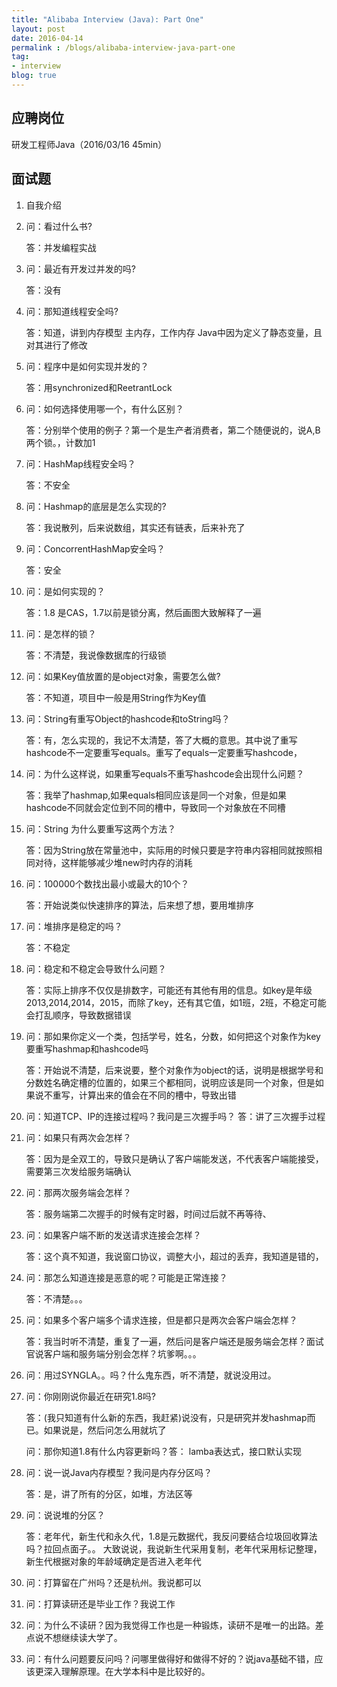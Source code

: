 ```yaml
---
title: "Alibaba Interview (Java): Part One"
layout: post
date: 2016-04-14
permalink : /blogs/alibaba-interview-java-part-one
tag:
- interview
blog: true
---
```


## 应聘岗位

研发工程师Java（2016/03/16 45min）

## 面试题

1. 自我介绍

2. 问：看过什么书?

   答：并发编程实战

3. 问：最近有开发过并发的吗? 

   答：没有
4. 问：那知道线程安全吗?

   答：知道，讲到内存模型 主内存，工作内存  Java中因为定义了静态变量，且对其进行了修改

5. 问：程序中是如何实现并发的？

   答：用synchronized和ReetrantLock

6. 问：如何选择使用哪一个，有什么区别？ 

   答：分别举个使用的例子？第一个是生产者消费者，第二个随便说的，说A,B两个锁。，计数加1

7. 问：HashMap线程安全吗？ 

   答：不安全

8. 问：Hashmap的底层是怎么实现的?

   答：我说散列，后来说数组，其实还有链表，后来补充了

9. 问：ConcorrentHashMap安全吗？

   答：安全

10. 问：是如何实现的？

    答：1.8 是CAS，1.7以前是锁分离，然后画图大致解释了一遍

11. 问：是怎样的锁？

    答：不清楚，我说像数据库的行级锁

12. 问：如果Key值放置的是object对象，需要怎么做?

    答：不知道，项目中一般是用String作为Key值

13. 问：String有重写Object的hashcode和toString吗？

    答：有，怎么实现的，我记不太清楚，答了大概的意思。其中说了重写hashcode不一定要重写equals。重写了equals一定要重写hashcode，

14. 问：为什么这样说，如果重写equals不重写hashcode会出现什么问题？

    答：我举了hashmap,如果equals相同应该是同一个对象，但是如果hashcode不同就会定位到不同的槽中，导致同一个对象放在不同槽

15. 问：String 为什么要重写这两个方法？

    答：因为String放在常量池中，实际用的时候只要是字符串内容相同就按照相同对待，这样能够减少堆new时内存的消耗

16. 问：100000个数找出最小或最大的10个？

    答：开始说类似快速排序的算法，后来想了想，要用堆排序

17. 问：堆排序是稳定的吗？

    答：不稳定

18. 问：稳定和不稳定会导致什么问题？

    答：实际上排序不仅仅是排数字，可能还有其他有用的信息。如key是年级2013,2014,2014，2015，而除了key，还有其它值，如1班，2班，不稳定可能会打乱顺序，导致数据错误

19. 问：那如果你定义一个类，包括学号，姓名，分数，如何把这个对象作为key要重写hashmap和hashcode吗

	答：开始说不清楚，后来说要，整个对象作为object的话，说明是根据学号和分数姓名确定槽的位置的，如果三个都相同，说明应该是同一个对象，但是如果说不重写，计算出来的值会在不同的槽中，导致出错

20. 问：知道TCP、IP的连接过程吗？我问是三次握手吗？
    答：讲了三次握手过程

21. 问：如果只有两次会怎样？

    答：因为是全双工的，导致只是确认了客户端能发送，不代表客户端能接受，需要第三次发给服务端确认

22. 问：那两次服务端会怎样？

    答：服务端第二次握手的时候有定时器，时间过后就不再等待、

23. 问：如果客户端不断的发送请求连接会怎样？

    答：这个真不知道，我说窗口协议，调整大小，超过的丢弃，我知道是错的，

24. 问：那怎么知道连接是恶意的呢？可能是正常连接？

    答：不清楚。。。

25. 问：如果多个客户端多个请求连接，但是都只是两次会客户端会怎样？ 

    答：我当时听不清楚，重复了一遍，然后问是客户端还是服务端会怎样？面试官说客户端和服务端分别会怎样？坑爹啊。。。

26. 问：用过SYNGLA。。吗？什么鬼东西，听不清楚，就说没用过。

27. 问：你刚刚说你最近在研究1.8吗?

    答：(我只知道有什么新的东西，我赶紧)说没有，只是研究并发hashmap而已。如果说是，然后问怎么用就坑了

    问：那你知道1.8有什么内容更新吗？答： lamba表达式，接口默认实现

28. 问：说一说Java内存模型？我问是内存分区吗？

    答：是，讲了所有的分区，如堆，方法区等

29. 问：说说堆的分区？

    答：老年代，新生代和永久代，1.8是元数据代，我反问要结合垃圾回收算法吗？拉回点面子。。
	大致说说，我说新生代采用复制，老年代采用标记整理，新生代根据对象的年龄域确定是否进入老年代

30. 问：打算留在广州吗？还是杭州。我说都可以

31. 问：打算读研还是毕业工作？我说工作

32. 问：为什么不读研？因为我觉得工作也是一种锻炼，读研不是唯一的出路。差点说不想继续读大学了。

33. 问：有什么问题要反问吗？问哪里做得好和做得不好的？说java基础不错，应该更深入理解原理。在大学本科中是比较好的。


